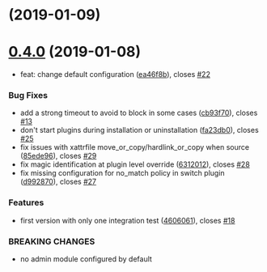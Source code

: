 <a name=""></a>
# [](https://github.com/metwork-framework/mfdata/compare/v0.4.0...v) (2019-01-09)



<a name="0.4.0"></a>
# [0.4.0](https://github.com/metwork-framework/mfdata/compare/cb93f70...v0.4.0) (2019-01-08)


*  feat: change default configuration ([ea46f8b](https://github.com/metwork-framework/mfdata/commit/ea46f8b)), closes [#22](https://github.com/metwork-framework/mfdata/issues/22)


### Bug Fixes

* add a strong timeout to avoid to block in some cases ([cb93f70](https://github.com/metwork-framework/mfdata/commit/cb93f70)), closes [#13](https://github.com/metwork-framework/mfdata/issues/13)
* don't start plugins during installation or uninstallation ([fa23db0](https://github.com/metwork-framework/mfdata/commit/fa23db0)), closes [#25](https://github.com/metwork-framework/mfdata/issues/25)
* fix issues with xattrfile move_or_copy/hardlink_or_copy when source ([85ede96](https://github.com/metwork-framework/mfdata/commit/85ede96)), closes [#29](https://github.com/metwork-framework/mfdata/issues/29)
* fix magic identification at plugin level override ([6312012](https://github.com/metwork-framework/mfdata/commit/6312012)), closes [#28](https://github.com/metwork-framework/mfdata/issues/28)
* fix missing configuration for no_match policy in switch plugin ([d992870](https://github.com/metwork-framework/mfdata/commit/d992870)), closes [#27](https://github.com/metwork-framework/mfdata/issues/27)


### Features

* first version with only one integration test ([4606061](https://github.com/metwork-framework/mfdata/commit/4606061)), closes [#18](https://github.com/metwork-framework/mfdata/issues/18)


### BREAKING CHANGES

* no admin module configured by default



